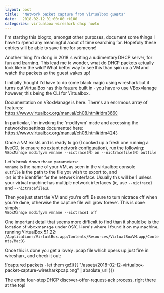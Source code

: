 ```yaml
---
layout: post
title:  "Network packet capture from Virtualbox guests"
date:   2018-02-12 01:00:00 +0100
categories: virtualbox wireshark dhcp howto
---
```

I'm starting this blog to, amongst other purposes, document some things I have to spend any meaningful about of time searching for. Hopefully these entries will be able to save time for someone!

Another thing I'm doing in 2018 is writing a rudimentary DHCP server, for fun and learning. This lead me to wonder, what do DHCP packets actually look like in the wild? What better way to see this than spin up a VM and watch the packets as the guest wakes up!

I initially thought I'd have to do some black magic using wireshark but it turns out VirtualBox has this feature built in - you have to use VBoxManage however, this being the CLI for Virtualbox.

Documentation on VBoxManage is here. There's an enormous array of features:  
<https://www.virtualbox.org/manual/ch08.html#idm3660>

In particular, I'm invoking the 'modifyvm' mode and accessing the networking settings documented here:  
<https://www.virtualbox.org/manual/ch08.html#idm4243>

Once a VM exists and is ready to go (I cooked up a fresh one running a liveCD, to ensure no extant network configuration), run the following:  
`VBoxManage modifyvm vmname --nictrace(N) on --nictracefile(N) outfile`

Let's break down those parameters:  
`vmname` is the name of your VM, as seen in the virtualbox console  
`outfile` is the path to the file you wish to export to, and  
`(N)` is the identifier for the network interface. Usually this will be 1 unless your virtual machine has multiple network interfaces  (ie, use `--nictrace1` and `--nictracefile1`).

Then you just start the VM and you're off! Be sure to turn nictrace off when you're done, otherwise the capture file will grow forever. This is done simply:  
`VBoxManage modifyvm vmname --nictrace1 off`

One important detail that seems more difficult to find than it should be is the location of vboxmanage under OSX. Here's where I found it on my machine, running VirtualBox 5.1.22:  
`/Applications/VirtualBox.app/Contents/Resources/VirtualBoxVM.app/Contents/MacOS`

Once this is done you get a lovely .pcap file which opens up just fine in wireshark, and check it out:

![captured packets - let them go!]({{ "/assets/2018-02-12-virtualbox-packet-capture-wiresharkpcap.png" | absolute_url }})

The entire four-step DHCP discover-offer-request-ack process, right there at the top!
